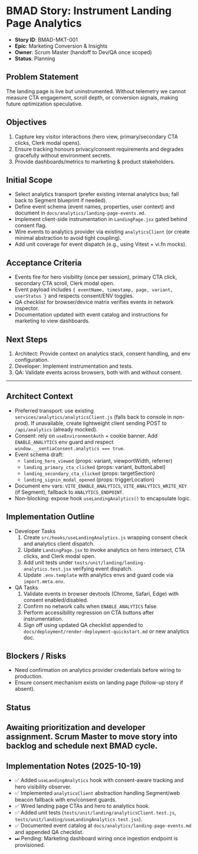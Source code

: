 # BMAD Story: Instrument Landing Page Analytics
- **Story ID**: BMAD-MKT-001
- **Epic**: Marketing Conversion & Insights
- **Owner**: Scrum Master (handoff to Dev/QA once scoped)
- **Status**: Planning

## Problem Statement
The landing page is live but uninstrumented. Without telemetry we cannot measure CTA engagement, scroll depth, or conversion signals, making future optimization speculative.

## Objectives
1. Capture key visitor interactions (hero view, primary/secondary CTA clicks, Clerk modal opens).
2. Ensure tracking honours privacy/consent requirements and degrades gracefully without environment secrets.
3. Provide dashboards/metrics to marketing & product stakeholders.

## Initial Scope
- Select analytics transport (prefer existing internal analytics bus; fall back to Segment blueprint if needed).
- Define event schema (event names, properties, user context) and document in `docs/analytics/landing-page-events.md`.
- Implement client-side instrumentation in `LandingPage.jsx` gated behind consent flag.
- Wire events to analytics provider via existing `analyticsClient` (or create minimal abstraction to avoid tight coupling).
- Add unit coverage for event dispatch (e.g., using Vitest + vi.fn mocks).

## Acceptance Criteria
- Events fire for hero visibility (once per session), primary CTA click, secondary CTA scroll, Clerk modal open.
- Event payload includes `{ eventName, timestamp, page, variant, userStatus }` and respects consent/ENV toggles.
- QA checklist for browser/device matrix verifies events in network inspector.
- Documentation updated with event catalog and instructions for marketing to view dashboards.

## Next Steps
1. Architect: Provide context on analytics stack, consent handling, and env configuration.
2. Developer: Implement instrumentation and tests.
3. QA: Validate events across browsers, both with and without consent.

---
## Architect Context
- Preferred transport: use existing `services/analytics/analyticsClient.js` (falls back to console in non-prod). If unavailable, create lightweight client sending POST to `/api/analytics` (already mocked).
- Consent: rely on `useEnvironmentAuth` + cookie banner. Add `ENABLE_ANALYTICS` env guard and respect `window.__sentiaConsent.analytics === true`.
- Event schema draft:
  - `landing_hero_viewed` (props: variant, viewportWidth, referrer)
  - `landing_primary_cta_clicked` (props: variant, buttonLabel)
  - `landing_secondary_cta_clicked` (props: targetSection)
  - `landing_signin_modal_opened` (props: triggerLocation)
- Document env vars: `VITE_ENABLE_ANALYTICS`, `VITE_ANALYTICS_WRITE_KEY` (if Segment), fallback to `ANALYTICS_ENDPOINT`.
- Non-blocking: expose hook `useLandingAnalytics()` to encapsulate logic.
## Implementation Outline
- Developer Tasks
  1. Create `src/hooks/useLandingAnalytics.js` wrapping consent check and analytics client dispatch.
  2. Update `LandingPage.jsx` to invoke analytics on hero intersect, CTA clicks, and Clerk modal open.
  3. Add unit tests under `tests/unit/landing/landing-analytics.test.jsx` verifying event dispatch.
  4. Update `.env.template` with analytics envs and guard code via `import.meta.env`.
- QA Tasks
  1. Validate events in browser devtools (Chrome, Safari, Edge) with consent enabled/disabled.
  2. Confirm no network calls when `ENABLE_ANALYTICS` false.
  3. Perform accessibility regression on CTA buttons after instrumentation.
  4. Sign off using updated QA checklist appended to `docs/deployment/render-deployment-quickstart.md` or new analytics doc.

## Blockers / Risks
- Need confirmation on analytics provider credentials before wiring to production.
- Ensure consent mechanism exists on landing page (follow-up story if absent).

## Status
Awaiting prioritization and developer assignment. Scrum Master to move story into backlog and schedule next BMAD cycle.
---
## Implementation Notes (2025-10-19)
- ✅ Added `useLandingAnalytics` hook with consent-aware tracking and hero visibility observer.
- ✅ Implemented `analyticsClient` abstraction handling Segment/web beacon fallback with env/consent guards.
- ✅ Wired landing page CTAs and hero to analytics hook.
- ✅ Added unit tests (`tests/unit/landing/analyticsClient.test.js`, `tests/unit/landing/useLandingAnalytics.test.jsx`).
- ✅ Documented event catalog at `docs/analytics/landing-page-events.md` and appended QA checklist.
- ⏭ Pending: Marketing dashboard wiring once ingestion endpoint is provisioned.
